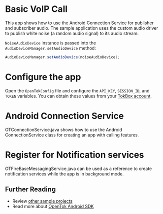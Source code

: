 # Basic VoIP Call

This app shows how to use the Android Connection Service for publisher and subscriber audio. 
The sample application uses the custom audio driver to publish white noise (a random audio signal)
to its audio stream.

`NoiseAudioDevice` instance is passed into the `AudioDeviceManager.setAudioDevice` method:

```java
AudioDeviceManager.setAudioDevice(noiseAudioDevice);
```

# Configure the app
Open the `OpenTokConfig` file and configure the `API_KEY`, `SESSION_ID`, and `TOKEN` variables. 
You can obtain these values from your [TokBox account](https://tokbox.com/account/#/).

# Android Connection Service
OTConnectionService.java shows how to use the Android ConnectionService class for creating an app
with calling features. 

# Register for Notification services
OTFireBaseMessagingService.java can be used as a reference to create notification services while 
the app is in background mode. 

## Further Reading

* Review [other sample projects](../)
* Read more about [OpenTok Android SDK](https://tokbox.com/developer/sdks/android/)
